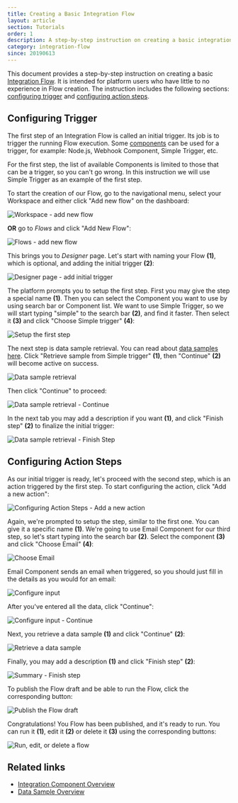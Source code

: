 ```yaml
---
title: Creating a Basic Integration Flow
layout: article
section: Tutorials
order: 1
description: A step-by-step instruction on creating a basic integration flow.
category: integration-flow
since: 20190613
---
```


This document provides a step-by-step instruction on creating a basic [Integration Flow](integration-flow). It is intended for platform users who have little to no experience in Flow creation. The instruction includes the following sections: [configuring trigger](#configuring-trigger) and [configuring action steps](#configuring-action-steps).

## Configuring Trigger

The first step of an Integration Flow is called an initial trigger. Its job is to trigger the running Flow execution. Some [components](/getting-started/integration-component) can be used for a trigger, for example: Node.js, Webhook Component, Simple Trigger, etc.

For the first step, the list of available Components is limited to those that can be a trigger, so you can't go wrong. In this instruction we will use Simple Trigger as an example of the first step.  

To start the creation of our Flow, go to the navigational menu, select your Workspace and either click "Add new flow" on the dashboard:

![Workspace - add new flow](/assets/img/getting-started/creating-basic-flow/Screenshot_0.png)

**OR** go to *Flows* and click "Add New Flow":

![Flows - add new flow](/assets/img/getting-started/creating-basic-flow/Screenshot_1.png)

This brings you to *Designer* page. Let's start with naming your Flow **(1)**, which is optional, and adding the initial trigger **(2)**:

![Designer page - add initial trigger](/assets/img/getting-started/creating-basic-flow/Screenshot_4.png)

The platform prompts you to setup the first step. First you may give the step a special name **(1)**. Then you can select the Component you want to use by using search bar or Component list. We want to use Simple Trigger, so we will start typing "simple" to the search bar **(2)**, and find it faster. Then select it **(3)** and click "Choose Simple trigger" **(4)**:

![Setup the first step](/assets/img/getting-started/creating-basic-flow/Screenshot_2.png)

The next step is data sample retrieval. You can read about [data samples here](/getting-started/data-sample-overview). Click "Retrieve sample from Simple trigger" **(1)**, then "Continue" **(2)** will become active on success.

![Data sample retrieval](/assets/img/getting-started/creating-basic-flow/Screenshot_7.png)

Then click "Continue" to proceed:

![Data sample retrieval - Continue](/assets/img/getting-started/creating-basic-flow/Screenshot_8.png)

In the next tab you may add a description if you want **(1)**, and click "Finish step" **(2)** to finalize the initial trigger:

![Data sample retrieval - Finish Step](/assets/img/getting-started/creating-basic-flow/Screenshot_9.png)


## Configuring Action Steps

As our initial trigger is ready, let's proceed with the second step, which is an action triggered by the first step. To start configuring the action, click "Add a new action":

![Configuring Action Steps - Add a new action](/assets/img/getting-started/creating-basic-flow/Screenshot_10.png)

Again, we're prompted to setup the step, similar to the first one. You can give it a specific name **(1)**. We're going to use Email Component for our third step, so let's start typing into the search bar **(2)**. Select the component **(3)** and click "Choose Email" **(4)**:

![Choose Email](/assets/img/getting-started/creating-basic-flow/Screenshot_3.png)

Email Component sends an email when triggered, so you should just fill in the details as you would for an email:

![Configure input](/assets/img/getting-started/creating-basic-flow/Screenshot_5.png)

After you've entered all the data, click "Continue":

![Configure input - Continue](/assets/img/getting-started/creating-basic-flow/Screenshot_6.png)

Next, you retrieve a data sample **(1)** and click "Continue" **(2)**:

![Retrieve a data sample](/assets/img/getting-started/creating-basic-flow/Screenshot_20.png)

Finally, you may add a description **(1)** and click "Finish step" **(2)**:

![Summary - Finish step](/assets/img/getting-started/creating-basic-flow/Screenshot_21.png)

To publish the Flow draft and be able to run the Flow, click the corresponding button:

![Publish the Flow draft](/assets/img/getting-started/creating-basic-flow/Screenshot_11.png)

Congratulations! You Flow has been published, and it's ready to run. You can run it **(1)**, edit it **(2)** or delete it **(3)** using the corresponding buttons:

![Run, edit, or delete a flow](/assets/img/getting-started/creating-basic-flow/Screenshot_12.png)

## Related links

- [Integration Component Overview](/getting-started/integration-component)
- [Data Sample Overview](/getting-started/data-sample-overview)
